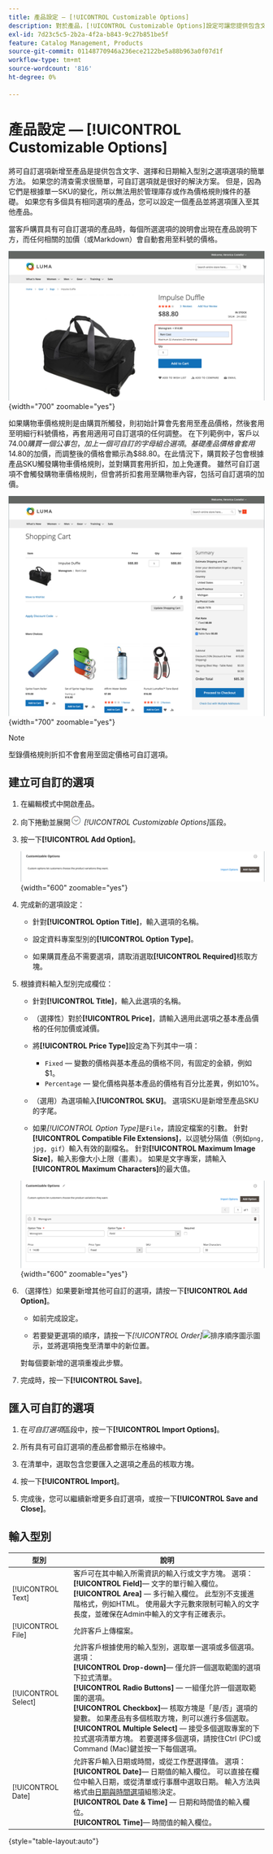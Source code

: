 ```yaml
---
title: 產品設定 — [!UICONTROL Customizable Options]
description: 對於產品，[!UICONTROL Customizable Options]設定可讓您提供包含文字、選取和日期輸入型別的選項選擇。
exl-id: 7d23c5c5-2b2a-4f2a-b843-9c27b851be5f
feature: Catalog Management, Products
source-git-commit: 01148770946a236ece2122be5a88b963a0f07d1f
workflow-type: tm+mt
source-wordcount: '816'
ht-degree: 0%

---
```


# 產品設定 — [!UICONTROL Customizable Options]

將可自訂選項新增至產品是提供包含文字、選擇和日期輸入型別之選項選項的簡單方法。 如果您的清查需求很簡單，可自訂選項就是很好的解決方案。 但是，因為它們是根據單一SKU的變化，所以無法用於管理庫存或作為價格規則條件的基礎。 如果您有多個具有相同選項的產品，您可以設定一個產品並將選項匯入至其他產品。

當客戶購買具有可自訂選項的產品時，每個所選選項的說明會出現在產品說明下方，而任何相關的加價（或Markdown）會自動套用至料號的價格。

![可自訂選項的產品詳細資料](./assets/storefront-customizable-option-product-detail.png){width="700" zoomable="yes"}

如果購物車價格規則是由購買所觸發，則初始計算會先套用至產品價格，然後套用至明細行料號價格，再套用適用可自訂選項的任何調整。 在下列範例中，客戶以$74.00購買一個公事包，加上一個可自訂的字母組合選項。 基礎產品價格會套用$14.80的加價，而調整後的價格會顯示為$88.80。在此情況下，購買餃子包會根據產品SKU觸發購物車價格規則，並對購買套用折扣，加上免運費。 雖然可自訂選項不會觸發購物車價格規則，但會將折扣套用至購物車內容，包括可自訂選項的加價。

![可自訂選項與價格規則的購物車](./assets/storefront-customizable-option-cart-price-rule.png){width="700" zoomable="yes"}

>[!NOTE]
>
>型錄價格規則折扣不會套用至固定價格可自訂選項。

## 建立可自訂的選項

1. 在編輯模式中開啟產品。

1. 向下捲動並展開![擴充選擇器](../assets/icon-display-expand.png) _[!UICONTROL Customizable Options]_&#x200B;區段。

1. 按一下&#x200B;**[!UICONTROL Add Option]**。

   ![可自訂的選項](./assets/product-customizable-options.png){width="600" zoomable="yes"}

1. 完成新的選項設定：

   - 針對&#x200B;**[!UICONTROL Option Title]**，輸入選項的名稱。

   - 設定資料專案型別的&#x200B;**[!UICONTROL Option Type]**。

   - 如果購買產品不需要選項，請取消選取&#x200B;**[!UICONTROL Required]**&#x200B;核取方塊。

1. 根據資料輸入型別完成欄位：

   - 針對&#x200B;**[!UICONTROL Title]**，輸入此選項的名稱。

   - （選擇性）對於&#x200B;**[!UICONTROL Price]**，請輸入適用此選項之基本產品價格的任何加價或減價。

   - 將&#x200B;**[!UICONTROL Price Type]**&#x200B;設定為下列其中一項：

      - `Fixed` — 變數的價格與基本產品的價格不同，有固定的金額，例如$1。
      - `Percentage` — 變化價格與基本產品的價格有百分比差異，例如10%。

   - （選用）為選項輸入&#x200B;**[!UICONTROL SKU]**。 選項SKU是新增至產品SKU的字尾。

   - 如果&#x200B;_[!UICONTROL Option Type]_&#x200B;是`File`，請設定檔案的引數。 針對&#x200B;**[!UICONTROL Compatible File Extensions]**，以逗號分隔值（例如`png, jpg, gif`）輸入有效的副檔名。 針對&#x200B;**[!UICONTROL Maximum Image Size]**，輸入影像大小上限（畫素）。 如果是文字專案，請輸入&#x200B;**[!UICONTROL Maximum Characters]**&#x200B;的最大值。

   ![新增自訂選項的值](./assets/product-customizable-options-add-values.png){width="600" zoomable="yes"}

1. （選擇性）如果要新增其他可自訂的選項，請按一下&#x200B;**[!UICONTROL Add Option]**。

   - 如前完成設定。

   - 若要變更選項的順序，請按一下&#x200B;_[!UICONTROL Order]_![排序順序圖示](../assets/icon-sort-order.png)圖示，並將選項拖曳至清單中的新位置。

   對每個要新增的選項重複此步驟。

1. 完成時，按一下&#x200B;**[!UICONTROL Save]**。

## 匯入可自訂的選項

1. 在&#x200B;_可自訂選項_&#x200B;區段中，按一下&#x200B;**[!UICONTROL Import Options]**。


1. 所有具有可自訂選項的產品都會顯示在格線中。

1. 在清單中，選取包含您要匯入之選項之產品的核取方塊。

1. 按一下&#x200B;**[!UICONTROL Import]**。

1. 完成後，您可以繼續新增更多自訂選項，或按一下&#x200B;**[!UICONTROL Save and Close]**。

## 輸入型別

| 型別 | 說明 |
|---------------------|---------------|
| [!UICONTROL Text] | 客戶可在其中輸入所需資訊的輸入行或文字方塊。 選項：<br />**[!UICONTROL Field]**— 文字的單行輸入欄位。<br />**[!UICONTROL Area]** — 多行輸入欄位。 此型別不支援進階格式，例如HTML。 使用最大字元數來限制可輸入的文字長度，並確保在Admin中輸入的文字有正確表示。 |
| [!UICONTROL File] | 允許客戶上傳檔案。 |
| [!UICONTROL Select] | 允許客戶根據使用的輸入型別，選取單一選項或多個選項。 選項：<br />**[!UICONTROL Drop-down]**— 僅允許一個選取範圍的選項下拉式清單。<br />**[!UICONTROL Radio Buttons]** — 一組僅允許一個選取範圍的選項。<br />**[!UICONTROL Checkbox]**— 核取方塊是「是/否」選項的變數。 如果產品有多個核取方塊，則可以進行多個選取。<br />**[!UICONTROL Multiple Select]** — 接受多個選取專案的下拉式選項清單方塊。 若要選擇多個選項，請按住Ctrl (PC)或Command (Mac)鍵並按一下每個選項。 |
| [!UICONTROL Date] | 允許客戶輸入日期或時間，或從工作歷選擇值。 選項： <br />**[!UICONTROL Date]**— 日期值的輸入欄位。 可以直接在欄位中輸入日期，或從清單或行事曆中選取日期。 輸入方法與格式由[日期與時間選項](attributes-input-types.md#date-and-time-options)組態決定。<br />**[!UICONTROL Date & Time]** — 日期和時間值的輸入欄位。<br />**[!UICONTROL Time]**— 時間值的輸入欄位。 |

{style="table-layout:auto"}
